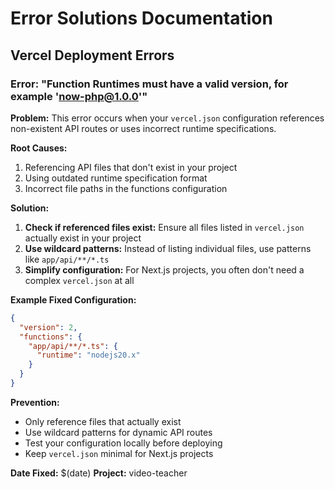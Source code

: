# Error Solutions Documentation

## Vercel Deployment Errors

### Error: "Function Runtimes must have a valid version, for example 'now-php@1.0.0'"

**Problem:** This error occurs when your `vercel.json` configuration references non-existent API routes or uses incorrect runtime specifications.

**Root Causes:**
1. Referencing API files that don't exist in your project
2. Using outdated runtime specification format
3. Incorrect file paths in the functions configuration

**Solution:**
1. **Check if referenced files exist:** Ensure all files listed in `vercel.json` actually exist in your project
2. **Use wildcard patterns:** Instead of listing individual files, use patterns like `app/api/**/*.ts`
3. **Simplify configuration:** For Next.js projects, you often don't need a complex `vercel.json` at all

**Example Fixed Configuration:**
```json
{
  "version": 2,
  "functions": {
    "app/api/**/*.ts": {
      "runtime": "nodejs20.x"
    }
  }
}
```

**Prevention:**
- Only reference files that actually exist
- Use wildcard patterns for dynamic API routes
- Test your configuration locally before deploying
- Keep `vercel.json` minimal for Next.js projects

**Date Fixed:** $(date)
**Project:** video-teacher
